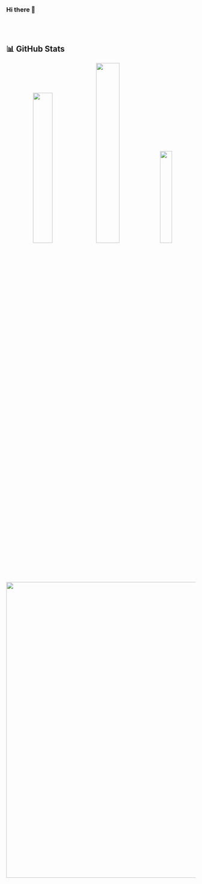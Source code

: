 ### Hi there 👋

<!--
**Levi-Michael/Levi-Michael** is a ✨ _special_ ✨ repository because its `README.md` (this file) appears on your GitHub profile.

Here are some ideas to get you started:

- 🔭 I’m currently working on ...
- 🌱 I’m currently learning ...
- 👯 I’m looking to collaborate on ...
- 🤔 I’m looking for help with ...
- 💬 Ask me about ...
- 📫 How to reach me: ...
- 😄 Pronouns: ...
- ⚡ Fun fact: ...
-->

<br><br>

## 📊 GitHub Stats


<p align="center">
  <img src="https://github-readme-stats.vercel.app/api?username=Levi-Michael&theme=dark&hide_border=false&include_all_commits=false&count_private=true" width="32%">
  <img src="https://github-readme-streak-stats.herokuapp.com/?user=Levi-Michael&theme=dark&hide_border=false" width="35%">
  <img src="https://github-readme-stats.vercel.app/api/top-langs/?username=Levi-Michael&theme=dark&hide_border=false&include_all_commits=false&count_private=true&layout=compact" width="25%">
</p>

<p align="center">
  <img src="https://github-profile-trophy.vercel.app/?username=Levi-Michael&theme=dark&no-frame=false&no-bg=false&margin-w=4&rank=-C" width="786">
</p>

<br><br><br>
